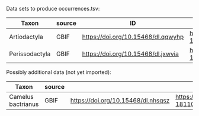 Data sets to produce occurrences.tsv:

| Taxon          | source | ID                                 | Cache                                                                      |
|----------------|--------|------------------------------------|----------------------------------------------------------------------------|
| Artiodactyla   | GBIF   | https://doi.org/10.15468/dl.qqwyhp | https://www.dropbox.com/s/9a7o9e5ytxw4pvn/0009165-181003121212138.zip?dl=0 |
| Perissodactyla | GBIF   | https://doi.org/10.15468/dl.jxwvia | https://www.dropbox.com/s/9zyz6n9jruaia90/0010020-181003121212138.zip?dl=0 |

Possibly additional data (not yet imported):

| Taxon              | source |                                    | Cache                                                                      |
|--------------------|--------|------------------------------------|----------------------------------------------------------------------------|
| Camelus bactrianus | GBIF   | https://doi.org/10.15468/dl.nhsqsz | https://www.dropbox.com/s/f0z5nxi77p8lh0h/0035984-181108115102211.zip?dl=0 |